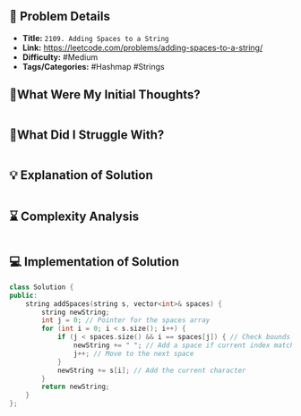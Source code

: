 ## 📝 Problem Details

- **Title:** `2109. Adding Spaces to a String`
- **Link:** https://leetcode.com/problems/adding-spaces-to-a-string/
- **Difficulty:** #Medium 
- **Tags/Categories:** #Hashmap #Strings 

## 💭What Were My Initial Thoughts?

```

```

## 🤔What Did I Struggle With?

```

```

## 💡 Explanation of Solution

```

```

## ⌛ Complexity Analysis

```

```

## 💻 Implementation of Solution

```cpp
class Solution {
public:
    string addSpaces(string s, vector<int>& spaces) {
        string newString;
        int j = 0; // Pointer for the spaces array
        for (int i = 0; i < s.size(); i++) {
            if (j < spaces.size() && i == spaces[j]) { // Check bounds for j
                newString += " "; // Add a space if current index matches
                j++; // Move to the next space
            }
            newString += s[i]; // Add the current character
        }
        return newString;
    }
};
```